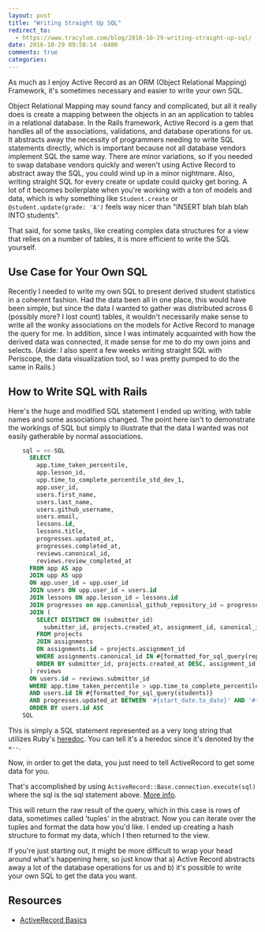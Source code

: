 ```yaml
---
layout: post
title: "Writing Straight Up SQL"
redirect_to:
  - https://www.tracylum.com/blog/2016-10-29-writing-straight-up-sql/
date: 2016-10-29 09:58:14 -0400
comments: true
categories: 
---
```


As much as I enjoy Active Record as an ORM (Object Relational Mapping) Framework, it's sometimes necessary and easier to write your own SQL.

Object Relational Mapping may sound fancy and complicated, but all it really
does is create a mapping between the objects in an an application to tables
in a relational database. In the Rails framework, Active Record is a gem
that handles all of the associations, validations, and database operations
for us. It abstracts away the necessity of programmers needing to write SQL
  statements directly, which is important because not all database vendors
  implement SQL the same way. There are minor variations, so if you needed
  to swap database vendors quickly and weren't using Active Record to
  abstract away the SQL, you could wind up in a minor nightmare. Also,
  writing straight SQL for every create or update could quicky get boring. A
  lot of it becomes boilerplate when you're working with a ton of models and
  data, which is why something like `Student.create`
  or `@student.update(grade: 'A')` feels way nicer than "INSERT blah blah blah
  INTO students". 

That said, for some tasks, like creating complex data structures for a view that
relies on a number of tables, it is more efficient to write the SQL
yourself.

## Use Case for Your Own SQL
Recently I needed to write my own SQL to present derived student statistics
in a coherent fashion. Had the data been all in one place, this would have
been simple, but since the data I wanted to gather was distributed across 6 (possibly more? I lost count)
tables, 
it wouldn't necessarily make sense to write all the wonky associations
on the models for Active Record to manage the query for me. In addition,
since I was intimately acquainted with how the derived data was connected,
it made sense for me to do my own joins and selects. (Aside: I also spent a
few weeks writing straight SQL with Periscope, the data visualization tool,
so I was pretty pumped to do the same in Rails.)

<!-- more --> 

## How to Write SQL with Rails
Here's the huge and modified SQL statement I ended up writing, with table names and some associations changed. The point here isn't to demonstrate the workings of SQL but simply to illustrate that the data I wanted was not easily gatherable by normal associations. 
``` sql
    sql = <<-SQL
      SELECT
        app.time_taken_percentile,
        app.lesson_id,
        upp.time_to_complete_percentile_std_dev_1,
        app.user_id,
        users.first_name,
        users.last_name,
        users.github_username,
        users.email,
        lessons.id,
        lessons.title,
        progresses.updated_at,
        progresses.completed_at,
        reviews.canonical_id,
        reviews.review_completed_at
      FROM app AS app
      JOIN upp AS upp
      ON app.user_id = upp.user_id
      JOIN users ON upp.user_id = users.id
      JOIN lessons ON app.lesson_id = lessons.id
      JOIN progresses on app.canonical_github_repository_id = progresses.github_repository_id AND users.id = progresses.user_id
      JOIN (
        SELECT DISTINCT ON (submitter_id)
          submitter_id, projects.created_at, assignment_id, canonical_id, projects.completed_at as review_completed_at
        FROM projects
        JOIN assignments
        ON assignments.id = projects.assignment_id
        WHERE assignments.canonical_id IN #{formatted_for_sql_query(repositories)}
        ORDER BY submitter_id, projects.created_at DESC, assignment_id, canonical_id, projects.completed_at
      ) reviews
      ON users.id = reviews.submitter_id
      WHERE app.time_taken_percentile > upp.time_to_complete_percentile_std_dev_1
      AND users.id IN #{formatted_for_sql_query(students)}
      AND progresses.updated_at BETWEEN '#{start_date.to_date}' AND '#{end_date.to_date}'
      ORDER BY users.id ASC
    SQL
```
This is simply a SQL statement represented as a very long string that utilizes Ruby's [heredoc](https://en.wikibooks.org/wiki/Ruby_Programming/Here_documents). You can tell it's a heredoc since it's denoted by the ```<--```.

Now, in order to get the data, you just need to tell ActiveRecord to get some data for you.

That's accomplished by using `ActiveRecord::Base.connection.execute(sql)` where the sql is the sql statement above. [More info](http://api.rubyonrails.org/classes/ActiveRecord/ConnectionAdapters/DatabaseStatements.html#method-i-execute).

This will return the raw result of the query, which in this case is rows of data, sometimes called 'tuples' in the abstract. Now you can iterate over the tuples and format the data how you'd like. I ended up creating a hash structure to format my data, which I then returned to the view. 

If you're just starting out, it might be more difficult to wrap your head around what's happening here, so just know that a) Active Record abstracts away a lot of the database operations for us and b) it's possible to write your own SQL to get the data you want.

## Resources
- [ActiveRecord Basics](http://guides.rubyonrails.org/active_record_basics.html)
